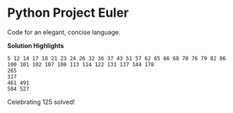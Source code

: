 Python Project Euler
====================
Code for an elegant, concise language.

**Solution Highlights**

    5 12 14 17 18 21 23 24 26 32 36 37 43 51 57 62 65 66 68 70 76 79 82 86
    100 101 102 107 108 113 114 122 131 137 144 178
    265
    317
    461 491
    504 527

Celebrating 125 solved!
